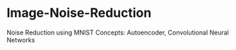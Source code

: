 # Image-Noise-Reduction
Noise Reduction using MNIST
Concepts: Autoencoder, Convolutional Neural Networks

